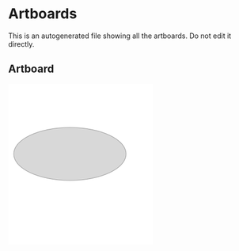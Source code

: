 # Artboards

This is an autogenerated file showing all the artboards. Do not edit it directly.

## Artboard

![Artboard](./.exportedArtboards/doodle/Artboard.png)

